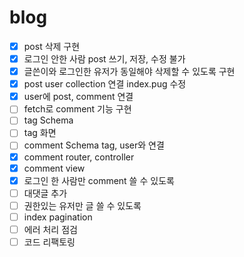 # blog
- [x] post 삭제 구현
- [x] 로그인 안한 사람 post 쓰기, 저장, 수정 불가
- [x] 글쓴이와 로그인한 유저가 동일해야 삭제할 수 있도록 구현
- [x] post user collection 연결 index.pug 수정
- [x] user에 post, comment 연결
- [ ] fetch로 comment 기능 구현
- [ ] tag Schema
- [ ] tag 화면
- [ ] comment Schema tag, user와 연결
- [x] comment router, controller
- [x] comment view
- [x] 로그인 한 사람만 comment 쓸 수 있도록
- [ ] 대댓글 추가
- [ ] 권한있는 유저만 글 쓸 수 있도록
- [ ] index pagination
- [ ] 에러 처리 점검 
- [ ] 코드 리팩토링
